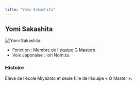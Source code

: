 ```yaml
---
title: "Yomi Sakashita"
---
```


Yomi Sakashita
--------------


![Yomi Sakashita](/images/stories/saga/gundambftry/persos/yomi-sakashita.png)


* Fonction : Membre de l'équipe G Masters
* Voix Japonaise : Iori Nomizu


### Histoire


Elève de l’école Miyazato et seule fille de l’équipe « G Master ».


